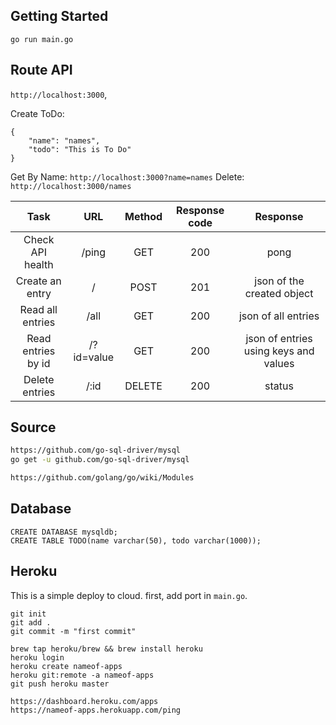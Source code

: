 ## Getting Started
```
go run main.go
```

## Route API
`http://localhost:3000`,

Create ToDo:
```
{
    "name": "names",
    "todo": "This is To Do"
}
```
Get By Name: `http://localhost:3000?name=names`
Delete: `http://localhost:3000/names`

| Task | URL | Method | Response code | Response |
|:----:|:---:|:------:|:-------------:|:--------:|
| Check API health | /ping | GET | 200 | pong |
| Create an entry | / | POST | 201 | json of the created object | 
| Read all entries | /all | GET | 200 | json of all entries |
| Read entries by id | /?id=value | GET | 200 | json of entries using keys and values | 
| Delete entries | /:id | DELETE | 200 | status |

## Source
```bash
https://github.com/go-sql-driver/mysql
go get -u github.com/go-sql-driver/mysql

https://github.com/golang/go/wiki/Modules
```

## Database
```
CREATE DATABASE mysqldb;
CREATE TABLE TODO(name varchar(50), todo varchar(1000));
```

## Heroku
This is a simple deploy to cloud.
first, add port in `main.go`.
```
git init
git add .
git commit -m "first commit"

brew tap heroku/brew && brew install heroku
heroku login
heroku create nameof-apps
heroku git:remote -a nameof-apps
git push heroku master

https://dashboard.heroku.com/apps
https://nameof-apps.herokuapp.com/ping
```